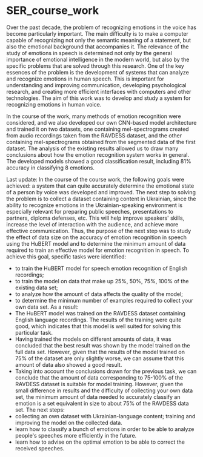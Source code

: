 # SER_course_work
Over the past decade, the problem of recognizing emotions in the voice has become particularly important. The main difficulty is to make a computer capable of recognizing not only the semantic meaning of a statement, but also the emotional background that accompanies it.
The relevance of the study of emotions in speech is determined not only by the general importance of emotional intelligence in the modern world, but also by the specific problems that are solved through this research. One of the key essences of the problem is the development of systems that can analyze and recognize emotions in human speech. This is important for understanding and improving communication, developing psychological research, and creating more efficient interfaces with computers and other technologies.
The aim of this work was to develop and study a system for recognizing emotions in human voice.

In the course of the work, many methods of emotion recognition were considered, and we also developed our own CNN-based model architecture and trained it on two datasets, one containing mel-spectrograms created from audio recordings taken from the RAVDESS dataset, and the other containing mel-spectrograms obtained from the segmented data of the first dataset. The analysis of the existing results allowed us to draw many conclusions about how the emotion recognition system works in general. The developed models showed a good classification result, including 81% accuracy in classifying 8 emotions. 

Last update:
In the course of the course work, the following goals were achieved: a system that can quite accurately determine the emotional state of a person by voice was developed and improved. The next step to solving the problem is to collect a dataset containing content in Ukrainian, since the ability to recognize emotions in the Ukrainian-speaking environment is especially relevant for preparing public speeches, presentations to partners, diploma defenses, etc. This will help improve speakers' skills, increase the level of interaction with the audience, and achieve more effective communication.
Thus, the purpose of the next step was to study the effect of data size on the accuracy of emotion recognition in speech using the HuBERT model and to determine the minimum amount of data required to train an effective model for emotion recognition in speech. To achieve this goal, specific tasks were identified: 
- to train the HuBERT model for speech emotion recognition of English recordings;
- to train the model on data that make up 25%, 50%, 75%, 100% of the existing data set;
- to analyze how the amount of data affects the quality of the model;
- to determine the minimum number of examples required to collect your own data set.
As a result:
- The HuBERT model was trained on the RAVDESS dataset containing English language recordings. The results of the training were quite good, which indicates that this model is well suited for solving this particular task.
- Having trained the models on different amounts of data, it was concluded that the best result was shown by the model trained on the full data set. However, given that the results of the model trained on 75% of the dataset are only slightly worse, we can assume that this amount of data also showed a good result.
- Taking into account the conclusions drawn for the previous task, we can conclude that the amount of data corresponding to 75-100% of the RAVDESS dataset is suitable for model training. However, given the small difference in results and the difficulty of collecting your own data set, the minimum amount of data needed to accurately classify an emotion is a set equivalent in size to about 75% of the RAVDESS data set.
The next steps:
- collecting an own dataset with Ukrainian-language content; training and improving the model on the collected data.
- learn how to classify a bunch of emotions in order to be able to analyze people's speeches more efficiently in the future.
- learn how to advise on the optimal emotion to be able to correct the received speeches.
